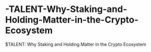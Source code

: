 # -TALENT-Why-Staking-and-Holding-Matter-in-the-Crypto-Ecosystem
$TALENT: Why Staking and Holding Matter in the Crypto Ecosystem
